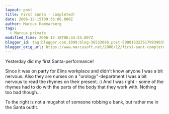 ```yaml
---
layout: post
title: First Santa - completed!
date: 2006-12-15T09:36:00.000Z
author: Marcus Hammarberg
tags:
  - Marcus private
modified_time: 2006-12-18T06:44:24.007Z
blogger_id: tag:blogger.com,1999:blog-36533086.post-5000153235170939039
blogger_orig_url: https://www.marcusoft.net/2006/12/first-sant-completed.html
---
```


Yesterday did my first Santa-performance!

Since it was on party for Elins workplace and didn't know anyone I was a bit nervous. Also they are nurses on a "urology"-department I was a bit nervous to read the rhymes on their present. :) And I was right - some of the rhymes had to do with the parts of the body that they work with. Nothing too bad though...

To the right is not a mugshot of someone robbing a bank, but rather me in the Santa outfit.
